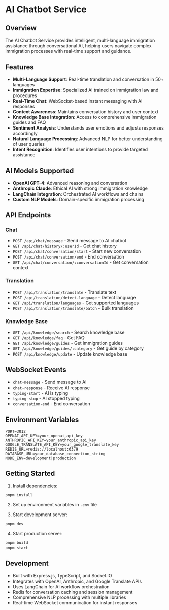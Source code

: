 # AI Chatbot Service

## Overview
The AI Chatbot Service provides intelligent, multi-language immigration assistance through conversational AI, helping users navigate complex immigration processes with real-time support and guidance.

## Features
- **Multi-Language Support**: Real-time translation and conversation in 50+ languages
- **Immigration Expertise**: Specialized AI trained on immigration law and procedures
- **Real-Time Chat**: WebSocket-based instant messaging with AI responses
- **Context Awareness**: Maintains conversation history and user context
- **Knowledge Base Integration**: Access to comprehensive immigration guides and FAQ
- **Sentiment Analysis**: Understands user emotions and adjusts responses accordingly
- **Natural Language Processing**: Advanced NLP for better understanding of user queries
- **Intent Recognition**: Identifies user intentions to provide targeted assistance

## AI Models Supported
- **OpenAI GPT-4**: Advanced reasoning and conversation
- **Anthropic Claude**: Ethical AI with strong immigration knowledge
- **LangChain Integration**: Orchestrated AI workflows and chains
- **Custom NLP Models**: Domain-specific immigration processing

## API Endpoints

### Chat
- `POST /api/chat/message` - Send message to AI chatbot
- `GET /api/chat/history/:userId` - Get chat history
- `POST /api/chat/conversation/start` - Start new conversation
- `POST /api/chat/conversation/end` - End conversation
- `GET /api/chat/conversation/:conversationId` - Get conversation context

### Translation
- `POST /api/translation/translate` - Translate text
- `POST /api/translation/detect-language` - Detect language
- `GET /api/translation/languages` - Get supported languages
- `POST /api/translation/translate/batch` - Bulk translation

### Knowledge Base
- `GET /api/knowledge/search` - Search knowledge base
- `GET /api/knowledge/faq` - Get FAQ
- `GET /api/knowledge/guides` - Get immigration guides
- `GET /api/knowledge/guides/:category` - Get guide by category
- `POST /api/knowledge/update` - Update knowledge base

## WebSocket Events
- `chat-message` - Send message to AI
- `chat-response` - Receive AI response
- `typing-start` - AI is typing
- `typing-stop` - AI stopped typing
- `conversation-end` - End conversation

## Environment Variables
```
PORT=3012
OPENAI_API_KEY=your_openai_api_key
ANTHROPIC_API_KEY=your_anthropic_api_key
GOOGLE_TRANSLATE_API_KEY=your_google_translate_key
REDIS_URL=redis://localhost:6379
DATABASE_URL=your_database_connection_string
NODE_ENV=development|production
```

## Getting Started

1. Install dependencies:
```bash
pnpm install
```

2. Set up environment variables in `.env` file

3. Start development server:
```bash
pnpm dev
```

4. Start production server:
```bash
pnpm build
pnpm start
```

## Development
- Built with Express.js, TypeScript, and Socket.IO
- Integrates with OpenAI, Anthropic, and Google Translate APIs
- Uses LangChain for AI workflow orchestration
- Redis for conversation caching and session management
- Comprehensive NLP processing with multiple libraries
- Real-time WebSocket communication for instant responses